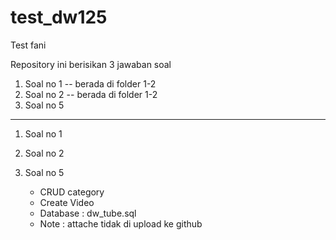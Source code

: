 # test_dw125
Test fani

Repository ini berisikan 3 jawaban soal
1. Soal no 1   -- berada di folder 1-2
2. Soal no 2   -- berada di folder 1-2
3. Soal no 5
 --------------------------------------
 1. Soal no 1
    
 2. Soal no 2
    
 3. Soal no 5
    - CRUD category
    - Create Video
    - Database : dw_tube.sql
    - Note : attache tidak di upload ke github 
